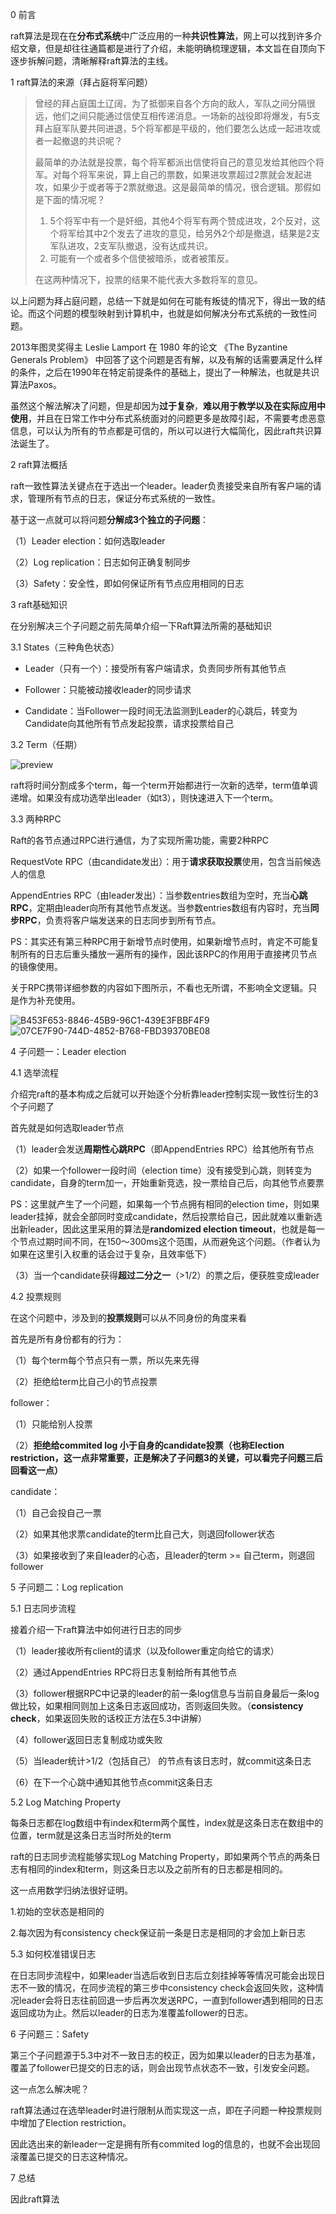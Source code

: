 



0 前言

raft算法是现在在**分布式系统**中广泛应用的一种**共识性算法**，网上可以找到许多介绍文章，但是却往往通篇都是进行了介绍，未能明确梳理逻辑，本文旨在自顶向下逐步拆解问题，清晰解释raft算法的主线。



1 raft算法的来源（拜占庭将军问题）

> 曾经的拜占庭国土辽阔，为了抵御来自各个方向的敌人，军队之间分隔很远，他们之间只能通过信使互相传递消息。一场新的战役即将爆发，有5支拜占庭军队要共同进退，5个将军都是平级的，他们要怎么达成一起进攻或者一起撤退的共识呢？
>
> 最简单的办法就是投票，每个将军都派出信使将自己的意见发给其他四个将军。对每个将军来说，算上自己的票数，如果进攻票超过2票就会发起进攻，如果少于或者等于2票就撤退。这是最简单的情况，很合逻辑。那假如是下面的情况呢？
>
> 1. 5个将军中有一个是奸细，其他4个将军有两个赞成进攻，2个反对，这个将军给其中2个发去了进攻的意见，给另外2个却是撤退，结果是2支军队进攻，2支军队撤退，没有达成共识。
> 2. 可能有一个或者多个信使被暗杀，或者被策反。
>
> 在这两种情况下，投票的结果不能代表大多数将军的意见。



以上问题为拜占庭问题，总结一下就是如何在可能有叛徒的情况下，得出一致的结论。而这个问题的模型映射到计算机中，也就是如何解决分布式系统的一致性问题。

2013年图灵奖得主 Leslie Lamport 在 1980 年的论文 《The Byzantine Generals Problem》 中回答了这个问题是否有解，以及有解的话需要满足什么样的条件，之后在1990年在特定前提条件的基础上，提出了一种解法，也就是共识算法Paxos。

虽然这个解法解决了问题，但是却因为**过于复杂**，**难以用于教学以及在实际应用中使用**，并且在日常工作中分布式系统面对的问题更多是故障引起，不需要考虑恶意信息，可以认为所有的节点都是可信的，所以可以进行大幅简化，因此raft共识算法诞生了。



2 raft算法概括

raft一致性算法关键点在于选出一个leader。leader负责接受来自所有客户端的请求，管理所有节点的日志，保证分布式系统的一致性。

基于这一点就可以将问题**分解成3个独立的子问题**：

（1）Leader election：如何选取leader

（2）Log replication：日志如何正确复制同步

（3）Safety：安全性，即如何保证所有节点应用相同的日志



3 raft基础知识

在分别解决三个子问题之前先简单介绍一下Raft算法所需的基础知识



3.1 States（三种角色状态）

- Leader（只有一个）：接受所有客户端请求，负责同步所有其他节点

- Follower：只能被动接收leader的同步请求

- Candidate：当Follower一段时间无法监测到Leader的心跳后，转变为Candidate向其他所有节点发起投票，请求投票给自己



3.2 Term（任期）

![preview](https://picb.zhimg.com/v2-d3cc1cb525ac72dc59ed34148cb3199c_r.jpg)

raft将时间分割成多个term，每一个term开始都进行一次新的选举，term值单调递增。如果没有成功选举出leader（如t3），则快速进入下一个term。



3.3 两种RPC

Raft的各节点通过RPC进行通信，为了实现所需功能，需要2种RPC

RequestVote RPC（由candidate发出）：用于**请求获取投票**使用，包含当前候选人的信息

AppendEntries RPC（由leader发出）：当参数entries数组为空时，充当**心跳RPC**，定期由leader向所有其他节点发送。当参数entries数组有内容时，充当**同步RPC**，负责将客户端发送来的日志同步到所有节点。



PS：其实还有第三种RPC用于新增节点时使用，如果新增节点时，肯定不可能复制所有的日志后重头播放一遍所有的操作，因此该RPC的作用用于直接拷贝节点的镜像使用。

关于RPC携带详细参数的内容如下图所示，不看也无所谓，不影响全文逻辑。只是作为补充使用。



<img src="./B453F653-8846-45B9-96C1-439E3FBBF4F9.png" alt="B453F653-8846-45B9-96C1-439E3FBBF4F9" style="zoom:100%;" />

<img src="./07CE7F90-744D-4852-B768-FBD39370BE08.png" alt="07CE7F90-744D-4852-B768-FBD39370BE08" style="zoom:100%;" />



4 子问题一：Leader election

4.1 选举流程

介绍完raft的基本构成之后就可以开始逐个分析靠leader控制实现一致性衍生的3个子问题了

首先就是如何选取leader节点

（1）leader会发送**周期性心跳RPC**（即AppendEntries RPC）给其他所有节点

（2）如果一个follower一段时间（election time）没有接受到心跳，则转变为candidate，自身的term加一，开始重新竞选，投一票给自己后，向其他节点要票

PS：这里就产生了一个问题，如果每一个节点拥有相同的election time，则如果leader挂掉，就会全部同时变成candidate，然后投票给自己，因此就难以重新选出新leader，因此这里采用的算法是**randomized election timeout**，也就是每一个节点过期时间不同，在150～300ms这个范围，从而避免这个问题。（作者认为如果在这里引入权重的话会过于复杂，且效率低下）

（3）当一个candidate获得**超过二分之一**（>1/2）的票之后，便获胜变成leader



4.2 投票规则

在这个问题中，涉及到的**投票规则**可以从不同身份的角度来看

首先是所有身份都有的行为：

（1）每个term每个节点只有一票，所以先来先得

（2）拒绝给term比自己小的节点投票



follower：

（1）只能给别人投票

（2）**拒绝给commited log 小于自身的candidate投票（也称Election restriction，这一点非常重要，正是解决了子问题3的关键，可以看完子问题三后回看这一点）**



candidate：

（1）自己会投自己一票

（2）如果其他求票candidate的term比自己大，则退回follower状态

（3）如果接收到了来自leader的心态，且leader的term >= 自己term，则退回follower



5 子问题二：Log replication

5.1 日志同步流程

接着介绍一下raft算法中如何进行日志的同步

（1）leader接收所有client的请求（以及follower重定向给它的请求）

（2）通过AppendEntries RPC将日志复制给所有其他节点

（3）follower根据RPC中记录的leader的前一条log信息与当前自身最后一条log做比较，如果相同则加上这条日志返回成功，否则返回失败。（**consistency check**，如果返回失败的话校正方法在5.3中讲解）

（4）follower返回日志复制成功或失败

（5）当leader统计>1/2（包括自己） 的节点有该日志时，就commit这条日志

（6）在下一个心跳中通知其他节点commit这条日志



5.2 Log Matching Property

每条日志都在log数组中有index和term两个属性，index就是这条日志在数组中的位置，term就是这条日志当时所处的term

raft的日志同步流程能够实现Log Matching Property，即如果两个节点的两条日志有相同的index和term，则这条日志以及之前所有的日志都是相同的。

这一点用数学归纳法很好证明。

1.初始的空状态是相同的

2.每次因为有consistency check保证前一条是日志是相同的才会加上新日志



5.3 如何校准错误日志

在日志同步流程中，如果leader当选后收到日志后立刻挂掉等等情况可能会出现日志不一致的情况，在同步流程的第三步中consistency check会返回失败，这种情况leader会将日志往前回退一步后再次发送RPC，一直到follower遇到相同的日志返回成功为止。然后以leader的日志为准覆盖follower的日志。



6 子问题三：Safety

第三个子问题源于5.3中对不一致日志的校正，因为如果以leader的日志为基准，覆盖了follower已提交的日志的话，则会出现节点状态不一致，引发安全问题。

这一点怎么解决呢？

raft算法通过在选举leader时进行限制从而实现这一点，即在子问题一种投票规则中增加了Election restriction。

因此选出来的新leader一定是拥有所有commited log的信息的，也就不会出现回滚覆盖已提交的日志这种情况。



7 总结

因此raft算法